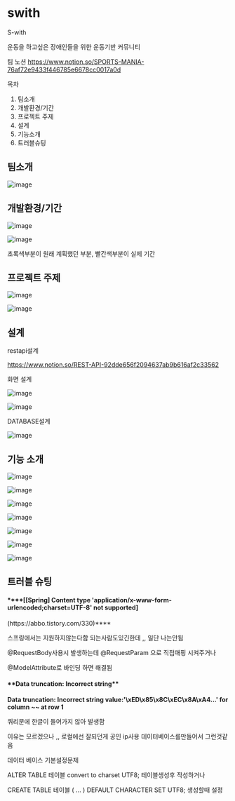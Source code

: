 # swith
S-with

운동을 하고싶은 장애인들을 위한 운동기반 커뮤니티

팀 노션
https://www.notion.so/SPORTS-MANIA-76af72e9433f446785e6678cc0017a0d

목차
1. 팀소개
2. 개발환경/기간
3. 프로젝트 주제
4. 설계
5. 기능소개
6. 트러블슈팅


<h2>팀소개</h2>

![image](https://github.com/hongsoonho0723/swith/assets/116165465/ea4379a0-5527-4ff6-97d7-ba7bef0cccb7)



<h2>개발환경/기간</h2>

![image](https://github.com/hongsoonho0723/swith/assets/116165465/5d47dc3b-684a-4698-aee6-e672b3952a2b)

![image](https://github.com/hongsoonho0723/swith/assets/116165465/fe076948-e26b-4729-973d-83c75aac3aeb)


초록색부분이 원래 계획했던 부분, 빨간색부분이 실제 기간

<h2>프로젝트 주제</h2>

![image](https://github.com/hongsoonho0723/swith/assets/116165465/084c5986-588d-403a-8b35-35d0506bfec6)

![image](https://github.com/hongsoonho0723/swith/assets/116165465/f8ef8829-79e6-4fdf-8a83-31d59d2ed046)


<h2>설계</h2>
restapi설계

https://www.notion.so/REST-API-92dde656f2094637ab9b616af2c33562


화면 설계

![image](https://github.com/hongsoonho0723/swith/assets/116165465/c1dcfd3a-f5af-4d30-963c-554507b07417)

![image](https://github.com/hongsoonho0723/swith/assets/116165465/27d61ac8-07bd-419b-b19e-f8f7d9eda83d)


DATABASE설계

![image](https://github.com/hongsoonho0723/swith/assets/116165465/a8c3765e-cb89-4ae7-abef-2637091c81fb)



<h2>기능 소개</h2>

![image](https://github.com/hongsoonho0723/swith/assets/116165465/63d1a8d9-1ff7-42f9-9792-ba59a2761c76)

![image](https://github.com/hongsoonho0723/swith/assets/116165465/1ab309ce-ee3c-4783-af09-be5d2680acaf)

![image](https://github.com/hongsoonho0723/swith/assets/116165465/c9d0258a-8a70-4278-88d2-17912b6a92d5)

![image](https://github.com/hongsoonho0723/swith/assets/116165465/bb921abe-069b-4d35-94fd-98ade50d4e7c)

![image](https://github.com/hongsoonho0723/swith/assets/116165465/bc278c4a-5364-4fd9-a983-1ef9f3fe8157)

![image](https://github.com/hongsoonho0723/swith/assets/116165465/8515d0cf-c5b8-49de-9e64-3b2d2f72a555)

![image](https://github.com/hongsoonho0723/swith/assets/116165465/65687bfc-1a08-4983-b6ff-a8d2a5b8e285)




<h2>트러블 슈팅</h2>

<h4>****[[Spring] Content type 'application/x-www-form-urlencoded;charset=UTF-8' not supported]</h4>(https://abbo.tistory.com/330)****

스프링에서는 지원하지않는다함 되는사람도있긴한데 ,, 일단 나는안됨 

@RequestBody사용시 발생하는데 @RequestParam 으로 직접매핑 시켜주거나 

@ModelAttribute로 바인딩 하면 해결됨


<h4> **Data truncation: Incorrect string**</h4>

**Data truncation: Incorrect string value:'\xED\x85\x8C\xEC\x8A\xA4...' for column ~~ at row 1**

쿼리문에 한글이 들어가지 않아 발생함

이유는 모르겠으나 ,, 로컬에선 잘되던게 공인 ip사용 데이터베이스를만들어서 그런것같음

데이터 베이스 기본설정문제 

ALTER TABLE 테이블 convert to charset UTF8; 테이블생성후 작성하거나

CREATE TABLE 테이블 (
...
) DEFAULT CHARACTER SET UTF8; 생성할때 설정
